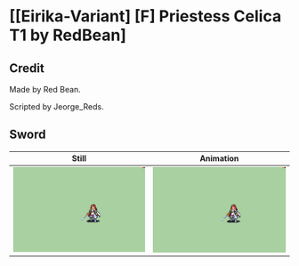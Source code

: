 # [\[Eirika-Variant\] \[F\] Priestess Celica T1 by RedBean]

## Credit

Made by Red Bean.

Scripted by Jeorge_Reds.
	
## Sword

| Still | Animation |
| :---: | :-------: |
| ![Sword still](./Sword_000.png) | ![Sword animation](./Sword.gif) |
